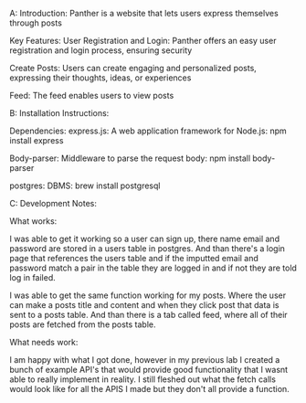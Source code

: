 A: Introduction:
Panther is a  website that lets users express themselves through posts 


Key Features:
User Registration and Login: Panther offers an easy user registration and login process, ensuring security

Create Posts: Users can create engaging and personalized posts, expressing their thoughts, ideas, or experiences

Feed: The feed enables users to view posts 


B: Installation Instructions:

Dependencies:
express.js: A web application framework for Node.js:
npm install express

Body-parser: Middleware to parse the request body:
npm install body-parser

postgres: DBMS:
brew install postgresql

C: Development Notes:

What works:

I was able to get it working so a user can sign up, there name email and password are stored in a users table in postgres. And than there's a login page that references the users table and if the imputted email and password match a pair in the table they are logged in and if not they are told log in failed.

I was able to get the same function working for my posts. Where the user can make a posts title and content and when they click post that data is sent to a posts table. And than there is a tab called feed, where all of their posts are fetched from the posts table.

What needs work:

I am happy with what I got done, however in my previous lab I created a bunch of example API's that would provide good functionality that I wasnt able to really implement in reality. I still fleshed out what the fetch calls would look like for all the APIS I made but they don't all provide a function.